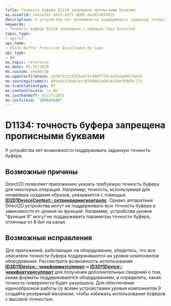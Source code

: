 ```yaml
---
title: Точность буфера D1134 запрещена прописными буквами
ms.assetid: 14ace191-e613-42f5-ab05-dac022834825
description: У устройства нет возможности поддерживать заданную точность буфера.
keywords:
- Точность буфера D1134 запрещена с помощью Caps Direct2D
topic_type:
- apiref
api_name:
- D1134 Buffer Precision Disallowed By Caps
api_type:
- NA
ms.topic: reference
ms.date: 05/31/2018
ms.custom: seodec18
ms.openlocfilehash: e2d8f432c5553a6f4fd08f7f0cbd542a94676e26
ms.sourcegitcommit: 80ee822f6ebcbcc8f60042e0d14a39ef6989c731
ms.translationtype: MT
ms.contentlocale: ru-RU
ms.lasthandoff: 03/27/2021
ms.locfileid: "105649160"
---
```

# <a name="d1134-buffer-precision-disallowed-by-caps"></a>D1134: точность буфера запрещена прописными буквами

У устройства нет возможности поддерживать заданную точность буфера.






 

## <a name="possible-causes"></a>Возможные причины

Direct2D позволяет приложению указать требуемую точность буфера для некоторых операций. Например, точность, используемая для конвейера создания образов, указывается с помощью [**ID2D1DeviceContext:: сетрендерингконтролс**](/windows/win32/api/d2d1_1/nf-d2d1_1-id2d1devicecontext-setrenderingcontrols(constd2d1_rendering_controls)). Однако аппаратные Direct2D устройства могут не поддерживать всю точность буфера в зависимости от уровня их функций. Например, устройства уровня "функция 9" могут не поддерживать параметры точности буфера, отличные от 8 бит на канал.

## <a name="possible-fixes"></a>Возможные исправления

Для приложений, работающих на оборудовании, убедитесь, что все описатели точности буфера поддерживаются на уровне компонентов оборудования. Рассмотрите возможность использования [**ID3D11Device:: чеккформатсуппорт**](/windows/desktop/api/d3d11/nf-d3d11-id3d11device-checkformatsupport) и [**ID3D11Device:: чеккфеатуресуппорт**](/windows/desktop/api/d3d11/nf-d3d11-id3d11device-checkfeaturesupport) для получения дополнительных сведений о том, какие форматы поддерживаются оборудованием, и определить, какая точность поверхности будет разрешена. Для обеспечения единообразной работы со всеми устройствами уровня компонентов 9 создайте резервный механизм, чтобы избежать использования буферов с высокой точностью.

 

 
